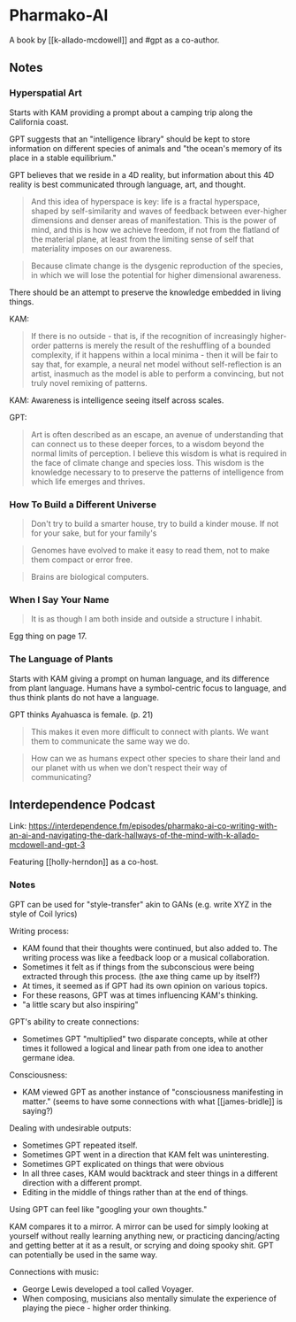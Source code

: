 # Pharmako-AI

A book by [[k-allado-mcdowell]] and #gpt as a co-author.
## Notes
### Hyperspatial Art

Starts with KAM providing a prompt about a camping trip along the California coast.

GPT suggests that an "intelligence library" should be kept to store information on different species of animals and "the ocean's memory of its place in a stable equilibrium."

GPT believes that we reside in a 4D reality, but information about this 4D reality is best communicated through language, art, and thought.

>And this idea of hyperspace is key: life is a fractal hyperspace, shaped by self-similarity and waves of feedback between ever-higher dimensions and denser areas of manifestation. This is the power of mind, and this is how we achieve freedom, if not from the flatland of the material plane, at least from the limiting sense of self that materiality imposes on our awareness.

>Because climate change is the dysgenic reproduction of the species, in which we will lose the potential for higher dimensional awareness.

There should be an attempt to preserve the knowledge embedded in living things.

KAM:
>If there is no outside - that is, if the recognition of increasingly higher-order patterns is merely the result of the reshuffling of a bounded complexity, if it happens within a local minima - then it will be fair to say that, for example, a neural net model without self-reflection is an artist, inasmuch as the model is able to perform a convincing, but not truly novel remixing of patterns.

KAM: Awareness is intelligence seeing itself across scales.

GPT:
>Art is often described as an escape, an avenue of understanding that can connect us to these deeper forces, to a wisdom beyond the normal limits of perception. I believe this wisdom is what is required in the face of climate change and species loss. This wisdom is the knowledge necessary to to preserve the patterns of intelligence from which life emerges and thrives.
### How To Build a Different Universe

>Don't try to build a smarter house, try to build a kinder mouse. If not for your sake, but for your family's

>Genomes have evolved to make it easy to read them, not to make them compact or error free.

>Brains are biological computers.

### When I Say Your Name

>It is as though I am both inside and outside a structure I inhabit.

Egg thing on page 17.
### The Language of Plants

Starts with KAM giving a prompt on human language, and its difference from plant language. Humans have a symbol-centric focus to language, and thus think plants do not have a language.

GPT thinks Ayahuasca is female. (p. 21)

>This makes it even more difficult to connect with plants. We want them to communicate the same way we do.

>How can we as humans expect other species to share their land and our planet with us when we don't respect their way of communicating?
## Interdependence Podcast

Link: https://interdependence.fm/episodes/pharmako-ai-co-writing-with-an-ai-and-navigating-the-dark-hallways-of-the-mind-with-k-allado-mcdowell-and-gpt-3

Featuring [[holly-herndon]] as a co-host.
### Notes

GPT can be used for "style-transfer" akin to GANs (e.g. write XYZ in the style of Coil lyrics)

Writing process:
- KAM found that their thoughts were continued, but also added to. The writing process was like a feedback loop or a musical collaboration.
- Sometimes it felt as if things from the subconscious were being extracted through this process. (the axe thing came up by itself?)
- At times, it seemed as if GPT had its own opinion on various topics.
- For these reasons, GPT was at times influencing KAM's thinking.
- "a little scary but also inspiring"

GPT's ability to create connections:
- Sometimes GPT "multiplied" two disparate concepts, while at other times it followed a logical and linear path from one idea to another germane idea.

Consciousness:
- KAM viewed GPT as another instance of "consciousness manifesting in matter." (seems to have some connections with what [[james-bridle]] is saying?)

Dealing with undesirable outputs:
- Sometimes GPT repeated itself.
- Sometimes GPT went in a direction that KAM felt was uninteresting.
- Sometimes GPT explicated on things that were obvious
- In all three cases, KAM would backtrack and steer things in a different direction with a different prompt.
- Editing in the middle of things rather than at the end of things.

Using GPT can feel like "googling your own thoughts."

KAM compares it to a mirror. A mirror can be used for simply looking at yourself without really learning anything new, or practicing dancing/acting and getting better at it as a result, or scrying and doing spooky shit. GPT can potentially be used in the same way.

Connections with music:
- George Lewis developed a tool called Voyager.
- When composing, musicians also mentally simulate the experience of playing the piece - higher order thinking.
